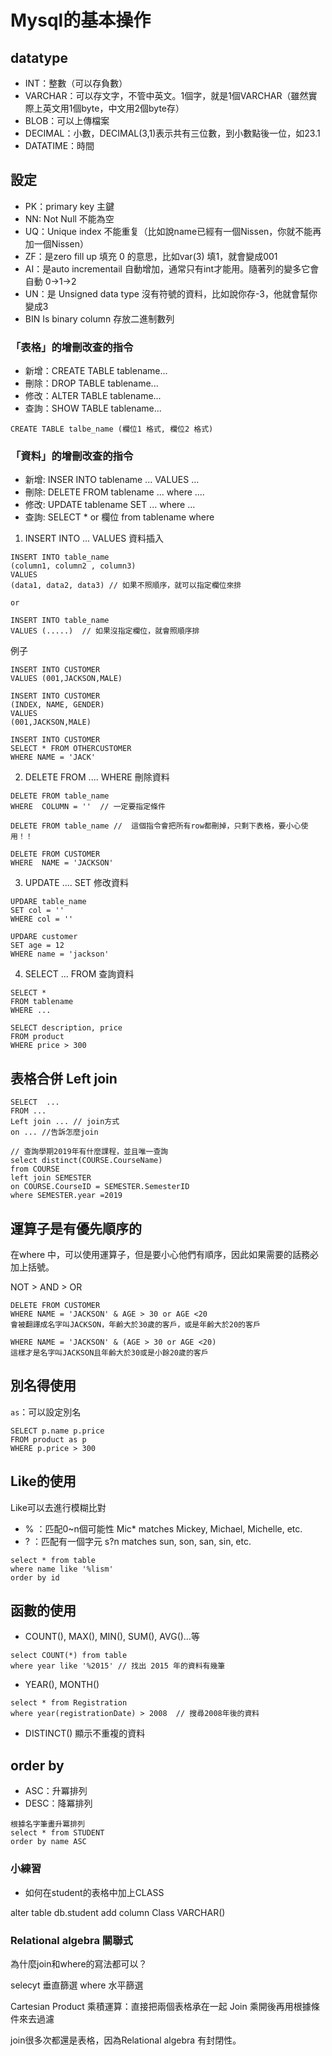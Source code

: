 # Mysql的基本操作


## datatype 

- INT：整數（可以存負數）
- VARCHAR：可以存文字，不管中英文。1個字，就是1個VARCHAR（雖然實際上英文用1個byte，中文用2個byte存）
- BLOB：可以上傳檔案
- DECIMAL：小數，DECIMAL(3,1)表示共有三位數，到小數點後一位，如23.1
- DATATIME：時間

## 設定

- PK：primary key 主鍵
- NN: Not Null 不能為空
- UQ：Unique index 不能重复（比如說name已經有一個Nissen，你就不能再加一個Nissen）
- ZF：是zero fill up 填充 0 的意思，比如var(3) 填1，就會變成001
- AI：是auto incrementail 自動增加，通常只有int才能用。隨著列的變多它會自動 0->1->2
- UN：是 Unsigned data type 沒有符號的資料，比如說你存-3，他就會幫你變成3
- BIN Is binary column 存放二進制數列

### 「表格」的增刪改查的指令

- 新增：CREATE TABLE tablename...
- 刪除：DROP TABLE tablename...
- 修改：ALTER TABLE tablename...
- 查詢：SHOW TABLE tablename...

```
CREATE TABLE talbe_name (欄位1 格式, 欄位2 格式)
```

### 「資料」的增刪改查的指令

- 新增: INSER INTO tablename ... VALUES ...
- 刪除: DELETE FROM tablename ... where ....
- 修改: UPDATE tablename SET ... where ...
- 查詢: SELECT * or 欄位 from tablename where

1. INSERT INTO ... VALUES  資料插入

```
INSERT INTO table_name
(column1, column2 , column3)
VALUES
(data1, data2, data3) // 如果不照順序，就可以指定欄位來排

or 

INSERT INTO table_name
VALUES (.....)  // 如果沒指定欄位，就會照順序排
```

例子

```
INSERT INTO CUSTOMER
VALUES (001,JACKSON,MALE)

INSERT INTO CUSTOMER
(INDEX, NAME, GENDER)
VALUES
(001,JACKSON,MALE)

INSERT INTO CUSTOMER
SELECT * FROM OTHERCUSTOMER
WHERE NAME = 'JACK'
```


2. DELETE FROM .... WHERE 刪除資料

```
DELETE FROM table_name 
WHERE  COLUMN = ''  // 一定要指定條件

DELETE FROM table_name //  這個指令會把所有row都刪掉，只剩下表格，要小心使用！！
```

```
DELETE FROM CUSTOMER
WHERE  NAME = 'JACKSON'
```

3. UPDATE .... SET  修改資料

```
UPDARE table_name
SET col = ''
WHERE col = ''

```
```
UPDARE customer
SET age = 12
WHERE name = 'jackson'
```

4. SELECT ... FROM 查詢資料

```
SELECT * 
FROM tablename
WHERE ...  
```

```
SELECT description, price
FROM product 
WHERE price > 300
```

## 表格合併 Left join

```
SELECT  ...
FROM ...
Left join ... // join方式
on ... //告訴怎麼join 
```

```
// 查詢學期2019年有什麼課程，並且唯一查詢
select distinct(COURSE.CourseName)
from COURSE 
left join SEMESTER
on COURSE.CourseID = SEMESTER.SemesterID
where SEMESTER.year =2019
```

## 運算子是有優先順序的

在where 中，可以使用運算子，但是要小心他們有順序，因此如果需要的話務必加上括號。

NOT > AND > OR 

```
DELETE FROM CUSTOMER
WHERE NAME = 'JACKSON' & AGE > 30 or AGE <20  
會被翻譯成名字叫JACKSON，年齡大於30歲的客戶，或是年齡大於20的客戶

WHERE NAME = 'JACKSON' & (AGE > 30 or AGE <20)
這樣才是名字叫JACKSON且年齡大於30或是小餘20歲的客戶

```

## 別名得使用

`as`：可以設定別名

```
SELECT p.name p.price
FROM product as p 
WHERE p.price > 300
```

## Like的使用

Like可以去進行模糊比對

- % ：匹配0~n個可能性 Mic* matches Mickey, Michael, Michelle, etc.
- ? ：匹配有一個字元 s?n matches sun, son, san, sin, etc.

```
select * from table
where name like '%lism'
order by id
```

## 函數的使用

- COUNT(), MAX(), MIN(), SUM(), AVG()…等


```
select COUNT(*) from table
where year like '%2015' // 找出 2015 年的資料有幾筆
```
- YEAR(), MONTH()

```
select * from Registration
where year(registrationDate) > 2008  // 搜尋2008年後的資料
```

- DISTINCT() 顯示不重複的資料

## order by 

- ASC：升冪排列
- DESC：降冪排列

```
根據名字筆畫升冪排列
select * from STUDENT
order by name ASC 
```

### 小練習

- 如何在student的表格中加上CLASS

alter table db.student 
add column Class VARCHAR()


### Relational algebra 關聯式

為什麼join和where的寫法都可以？

selecyt 垂直篩選
where 水平篩選

Cartesian Product 乘積運算：直接把兩個表格承在一起
Join 乘開後再用根據條件來去過濾

join很多次都還是表格，因為Relational algebra 有封閉性。